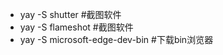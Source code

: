 + yay -S shutter                      #截图软件
+ yay -S flameshot                    #截图软件
+ yay -S microsoft-edge-dev-bin       #下载bin浏览器










